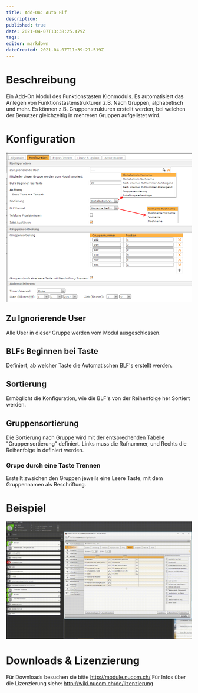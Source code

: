 ```yaml
---
title: Add-On: Auto Blf
description: 
published: true
date: 2021-04-07T13:38:25.479Z
tags: 
editor: markdown
dateCreated: 2021-04-07T11:39:21.519Z
---
```


# Beschreibung
Ein Add-On Modul des Funktionstasten Klonmoduls. Es automatisiert das Anlegen von Funktionstastenstrukturen z.B. Nach Gruppen, alphabetisch und mehr. Es können z.B. Gruppenstrukturen erstellt werden, bei welchen der Benutzer gleichzeitig in mehreren Gruppen aufgelistet wird. 
# Konfiguration
![2](/uploads/auto-blf/2.png "2")

## Zu Ignorierende User
Alle User in dieser Gruppe werden vom Modul ausgeschlossen.

## BLFs Beginnen bei Taste
Definiert, ab welcher Taste die Automatischen BLF's erstellt werden.

## Sortierung
Ermöglicht die Konfiguration, wie die BLF's von der Reihenfolge her Sortiert werden.

## Gruppensortierung
Die Sortierung nach Gruppe wird mit der entsprechenden Tabelle "Gruppensortierung" definiert.
Links muss die Rufnummer, und Rechts die Reihenfolge in definiert werden.

### Grupe durch eine Taste Trennen
Erstellt zwsichen den Gruppen jeweils eine Leere Taste, mit dem Gruppennamen als Beschriftung.
# Beispiel
![1](/uploads/auto-blf/1.gif "1")
# Downloads & Lizenzierung
Für Downloads besuchen sie bitte http://module.nucom.ch/
Für Infos über die Lizenzierung siehe: http://wiki.nucom.ch/de/lizenzierung
